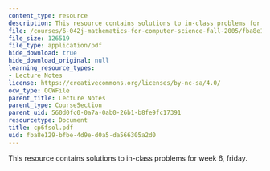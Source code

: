 ```yaml
---
content_type: resource
description: This resource contains solutions to in-class problems for week 6, friday.
file: /courses/6-042j-mathematics-for-computer-science-fall-2005/fba8e129bfbe4d9ed0a5da566305a2d0_cp6fsol.pdf
file_size: 126519
file_type: application/pdf
hide_download: true
hide_download_original: null
learning_resource_types:
- Lecture Notes
license: https://creativecommons.org/licenses/by-nc-sa/4.0/
ocw_type: OCWFile
parent_title: Lecture Notes
parent_type: CourseSection
parent_uid: 560d0fc0-0a7a-0ab0-26b1-b8fe9fc17391
resourcetype: Document
title: cp6fsol.pdf
uid: fba8e129-bfbe-4d9e-d0a5-da566305a2d0
---
```

This resource contains solutions to in-class problems for week 6, friday.
